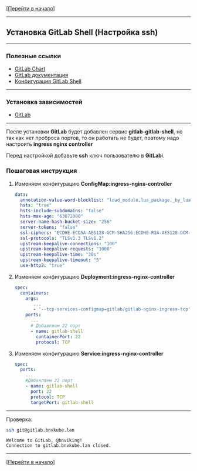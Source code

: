 [[Перейти в начало](../../README.md)]

---

## Установка GitLab Shell (Настройка ssh)

---

### Полезные ссылки

* [GitLab Chart](https://gitlab.com/gitlab-org/charts/gitlab)
* [GitLab документация](https://docs.gitlab.com/charts/)
* [Конфигурация GitLab Shell](https://docs.gitlab.com/charts/charts/gitlab/gitlab-shell/)

---

### Установка зависимостей

* [GitLab](../install-gitlab/README.md)

---

После установки **GitLab** будет добавлен сервис **gitlab-gitlab-shell**, но так как нет проброса портов, 
то он работать не будет, поэтому надо настроить **ingress nginx controller**

Перед настройкой добавьте **ssh** ключ пользователю в **GitLab**\

### Пошаговая инструкция

1. Изменяем конфигурацию **ConfigMap:ingress-nginx-controller**
   ```yaml
   data:
     annotation-value-word-blocklist: "load_module,lua_package,_by_lua,location,root,proxy_pass,serviceaccount,{,},',\""
     hsts: "true"
     hsts-include-subdomains: "false"
     hsts-max-age: "63072000"
     server-name-hash-bucket-size: "256"
     server-tokens: "false"
     ssl-ciphers: "ECDHE-ECDSA-AES128-GCM-SHA256:ECDHE-RSA-AES128-GCM-SHA256:ECDHE-ECDSA-AES256-GCM-SHA384:ECDHE-RSA-AES256-GCM-SHA384:ECDHE-ECDSA-CHACHA20-POLY1305:ECDHE-RSA-CHACHA20-POLY1305:DHE-RSA-AES128-GCM-SHA256:DHE-RSA-AES256-GCM-SHA384:!aNULL:!eNULL:!EXPORT:!DES:!MD5:!PSK:!RC4"
     ssl-protocols: "TLSv1.3 TLSv1.2"
     upstream-keepalive-connections: "100"
     upstream-keepalive-requests: "1000"
     upstream-keepalive-time: "30s"
     upstream-keepalive-timeout: "5"
     use-http2: "true"
   ```
2. Изменяем конфигурацию **Deployment:ingress-nginx-controller**
   ```yaml
   spec:
     containers:
       args:
          ...
          - '--tcp-services-configmap=gitlab/gitlab-nginx-ingress-tcp'
       ports:
         ...
         # Добавляем 22 порт
         - name: gitlab-shell
           containerPort: 22
           protocol: TCP
   ```

3. Изменяем конфигурацию **Service:ingress-nginx-controller**
   ```yaml
   spec:
     ports:
       ...
       #Добавляем 22 порт
       - name: gitlab-shell
         port: 22
         protocol: TCP
         targetPort: gitlab-shell
   ```
---

Проверка:
```bash
ssh git@gitlab.bnvkube.lan
```
```
Welcome to GitLab, @bnviking!
Connection to gitlab.bnvkube.lan closed.
```

---

[[Перейти в начало](../../README.md)]